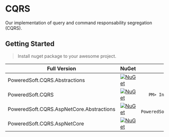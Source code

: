 # CQRS

Our implementation of query and command responsability segregation (CQRS).

## Getting Started

> Install nuget package to your awesome project.

| Full Version                 | NuGet                                                                                                                                                                                                                                                              |                                          NuGet Install |
| ---------------------------- | ------------------------------------------------------------------------------------------------------------------------------------------------------------------------------------------------------------------------------------------------------------------ | -----------------------------------------------------: |
| PoweredSoft.CQRS.Abstractions     | <a href="https://www.nuget.org/packages/PoweredSoft.CQRS.Abstractions/" target="_blank">[![NuGet](https://img.shields.io/nuget/v/PoweredSoft.CQRS.Abstractions.svg?style=flat-square&label=nuget)](https://www.nuget.org/packages/PoweredSoft.CQRS.Asbtractions/)</a>             |     ```PM> Install-Package PoweredSoft.CQRS.Abstractions ``` |
| PoweredSoft.CQRS     | <a href="https://www.nuget.org/packages/PoweredSoft.CQRS/" target="_blank">[![NuGet](https://img.shields.io/nuget/v/PoweredSoft.CQRS.svg?style=flat-square&label=nuget)](https://www.nuget.org/packages/PoweredSoft.CQRS/)</a>             |     ```PM> Install-Package PoweredSoft.CQRS ``` |
| PoweredSoft.CQRS.AspNetCore.Abstractions     | <a href="https://www.nuget.org/packages/PoweredSoft.CQRS.AspNetCore.Abstractions/" target="_blank">[![NuGet](https://img.shields.io/nuget/v/PoweredSoft.CQRS.AspNetCore.Abstractions.svg?style=flat-square&label=nuget)](https://www.nuget.org/packages/PoweredSoft.CQRS.AspNetCore.Abstractions/)</a>             |     ```PM> Install-Package PoweredSoft.CQRS.AspNetCore.Abstractions ``` |
| PoweredSoft.CQRS.AspNetCore     | <a href="https://www.nuget.org/packages/PoweredSoft.CQRS.AspNetCore/" target="_blank">[![NuGet](https://img.shields.io/nuget/v/PoweredSoft.CQRS.AspNetCore.svg?style=flat-square&label=nuget)](https://www.nuget.org/packages/PoweredSoft.CQRS.AspNetCore/)</a>             |     ```PM> Install-Package PoweredSoft.CQRS.AspNetCore ``` |